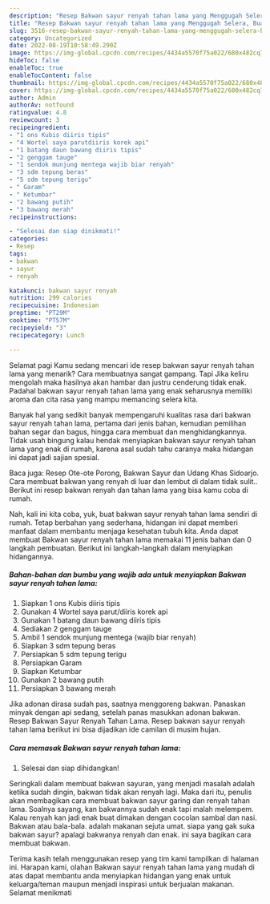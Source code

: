 ```yaml
---
description: "Resep Bakwan sayur renyah tahan lama yang Menggugah Selera, Buat Buka Puasa Enak Banget"
title: "Resep Bakwan sayur renyah tahan lama yang Menggugah Selera, Buat Buka Puasa Enak Banget"
slug: 3516-resep-bakwan-sayur-renyah-tahan-lama-yang-menggugah-selera-buat-buka-puasa-enak-banget
category: Uncategorized
date: 2022-08-19T10:58:49.290Z
image: https://img-global.cpcdn.com/recipes/4434a5570f75a022/680x482cq70/bakwan-sayur-renyah-tahan-lama-foto-resep-utama.jpg
hideToc: false
enableToc: true
enableTocContent: false
thumbnail: https://img-global.cpcdn.com/recipes/4434a5570f75a022/680x482cq70/bakwan-sayur-renyah-tahan-lama-foto-resep-utama.jpg
cover: https://img-global.cpcdn.com/recipes/4434a5570f75a022/680x482cq70/bakwan-sayur-renyah-tahan-lama-foto-resep-utama.jpg
author: Admin
authorAv: notfound
ratingvalue: 4.8
reviewcount: 3
recipeingredient:
- "1 ons Kubis diiris tipis"
- "4 Wortel saya parutdiiris korek api"
- "1 batang daun bawang diiris tipis"
- "2 genggam tauge"
- "1 sendok munjung mentega wajib biar renyah"
- "3 sdm tepung beras"
- "5 sdm tepung terigu"
- " Garam"
- " Ketumbar"
- "2 bawang putih"
- "3 bawang merah"
recipeinstructions:

- "Selesai dan siap dinikmati!"
categories:
- Resep
tags:
- bakwan
- sayur
- renyah

katakunci: bakwan sayur renyah 
nutrition: 299 calories
recipecuisine: Indonesian
preptime: "PT29M"
cooktime: "PT57M"
recipeyield: "3"
recipecategory: Lunch

---
```



Selamat pagi Kamu sedang mencari ide resep bakwan sayur renyah tahan lama yang menarik? Cara membuatnya sangat gampang. Tapi Jika keliru mengolah maka hasilnya akan hambar dan justru cenderung tidak enak. Padahal bakwan sayur renyah tahan lama yang enak seharusnya memiliki aroma dan cita rasa yang mampu memancing selera kita.


Banyak hal yang sedikit banyak mempengaruhi kualitas rasa dari bakwan sayur renyah tahan lama, pertama dari jenis bahan, kemudian pemilihan bahan segar dan bagus, hingga cara membuat dan menghidangkannya. Tidak usah bingung kalau hendak menyiapkan bakwan sayur renyah tahan lama yang enak di rumah, karena asal sudah tahu caranya maka hidangan ini dapat jadi sajian spesial.

Baca juga: Resep Ote-ote Porong, Bakwan Sayur dan Udang Khas Sidoarjo. Cara membuat bakwan yang renyah di luar dan lembut di dalam tidak sulit.. Berikut ini resep bakwan renyah dan tahan lama yang bisa kamu coba di rumah.


Nah, kali ini kita coba, yuk, buat bakwan sayur renyah tahan lama sendiri di rumah. Tetap berbahan yang sederhana, hidangan ini dapat memberi manfaat dalam membantu menjaga kesehatan tubuh kita. Anda dapat membuat Bakwan sayur renyah tahan lama memakai 11 jenis bahan dan 0 langkah pembuatan. Berikut ini langkah-langkah dalam menyiapkan hidangannya.

<!--inarticleads1-->

##### Bahan-bahan dan bumbu yang wajib ada untuk menyiapkan Bakwan sayur renyah tahan lama:

1. Siapkan 1 ons Kubis diiris tipis
1. Gunakan 4 Wortel saya parut/diiris korek api
1. Gunakan 1 batang daun bawang diiris tipis
1. Sediakan 2 genggam tauge
1. Ambil 1 sendok munjung mentega (wajib biar renyah)
1. Siapkan 3 sdm tepung beras
1. Persiapkan 5 sdm tepung terigu
1. Persiapkan  Garam
1. Siapkan  Ketumbar
1. Gunakan 2 bawang putih
1. Persiapkan 3 bawang merah


Jika adonan dirasa sudah pas, saatnya menggoreng bakwan. Panaskan minyak dengan api sedang, setelah panas masukkan adonan bakwan. Resep Bakwan Sayur Renyah Tahan Lama. Resep bakwan sayur renyah tahan lama berikut ini bisa dijadikan ide camilan di musim hujan. 

<!--inarticleads2-->

##### Cara memasak Bakwan sayur renyah tahan lama:


1. Selesai dan siap dihidangkan!

Seringkali dalam membuat bakwan sayuran, yang menjadi masalah adalah ketika sudah dingin, bakwan tidak akan renyah lagi. Maka dari itu, penulis akan membagikan cara membuat bakwan sayur garing dan renyah tahan lama. Soalnya sayang, kan bakwannya sudah enak tapi malah melempem. Kalau renyah kan jadi enak buat dimakan dengan cocolan sambal dan nasi. Bakwan atau bala-bala. adalah makanan sejuta umat. siapa yang gak suka bakwan sayur? apalagi bakwanya renyah dan enak. ini saya bagikan cara membuat bakwan. 

Terima kasih telah menggunakan resep yang tim kami tampilkan di halaman ini. Harapan kami, olahan Bakwan sayur renyah tahan lama yang mudah di atas dapat membantu anda menyiapkan hidangan yang enak untuk keluarga/teman maupun menjadi inspirasi untuk berjualan makanan. Selamat menikmati
